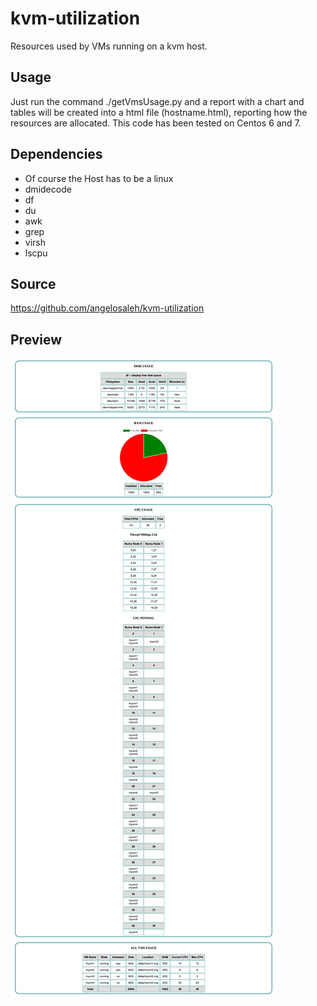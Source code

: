 # kvm-utilization
Resources used by VMs running on a kvm host.

## Usage
Just run the command ./getVmsUsage.py and a report with a chart and tables will be created into a html file (hostname.html), reporting how the resources are allocated. This code has been tested on Centos 6 and 7.

## Dependencies
  - Of course the Host has to be a linux
  - dmidecode
  - df
  - du
  - awk
  - grep
  - virsh
  - lscpu

## Source

https://github.com/angelosaleh/kvm-utilization

## Preview

![kvm-utilization](kvm.png)